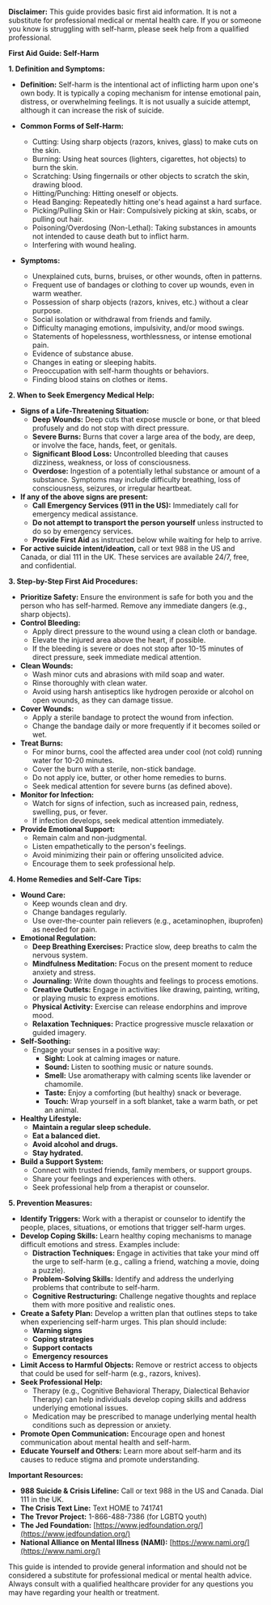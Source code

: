 **Disclaimer:** This guide provides basic first aid information. It is not a substitute for professional medical or mental health care. If you or someone you know is struggling with self-harm, please seek help from a qualified professional.

**First Aid Guide: Self-Harm**

**1. Definition and Symptoms:**

*   **Definition:** Self-harm is the intentional act of inflicting harm upon one's own body. It is typically a coping mechanism for intense emotional pain, distress, or overwhelming feelings. It is not usually a suicide attempt, although it can increase the risk of suicide.

*   **Common Forms of Self-Harm:**
    *   Cutting: Using sharp objects (razors, knives, glass) to make cuts on the skin.
    *   Burning: Using heat sources (lighters, cigarettes, hot objects) to burn the skin.
    *   Scratching: Using fingernails or other objects to scratch the skin, drawing blood.
    *   Hitting/Punching: Hitting oneself or objects.
    *   Head Banging: Repeatedly hitting one's head against a hard surface.
    *   Picking/Pulling Skin or Hair: Compulsively picking at skin, scabs, or pulling out hair.
    *   Poisoning/Overdosing (Non-Lethal): Taking substances in amounts not intended to cause death but to inflict harm.
    *   Interfering with wound healing.
*   **Symptoms:**
    *   Unexplained cuts, burns, bruises, or other wounds, often in patterns.
    *   Frequent use of bandages or clothing to cover up wounds, even in warm weather.
    *   Possession of sharp objects (razors, knives, etc.) without a clear purpose.
    *   Social isolation or withdrawal from friends and family.
    *   Difficulty managing emotions, impulsivity, and/or mood swings.
    *   Statements of hopelessness, worthlessness, or intense emotional pain.
    *   Evidence of substance abuse.
    *   Changes in eating or sleeping habits.
    *   Preoccupation with self-harm thoughts or behaviors.
    *   Finding blood stains on clothes or items.

**2. When to Seek Emergency Medical Help:**

*   **Signs of a Life-Threatening Situation:**
    *   **Deep Wounds:** Deep cuts that expose muscle or bone, or that bleed profusely and do not stop with direct pressure.
    *   **Severe Burns:** Burns that cover a large area of the body, are deep, or involve the face, hands, feet, or genitals.
    *   **Significant Blood Loss:** Uncontrolled bleeding that causes dizziness, weakness, or loss of consciousness.
    *   **Overdose:** Ingestion of a potentially lethal substance or amount of a substance. Symptoms may include difficulty breathing, loss of consciousness, seizures, or irregular heartbeat.
*   **If any of the above signs are present:**
    *   **Call Emergency Services (911 in the US):** Immediately call for emergency medical assistance.
    *   **Do not attempt to transport the person yourself** unless instructed to do so by emergency services.
    *   **Provide First Aid** as instructed below while waiting for help to arrive.
*   **For active suicide intent/ideation,** call or text 988 in the US and Canada, or dial 111 in the UK.  These services are available 24/7, free, and confidential.

**3. Step-by-Step First Aid Procedures:**

*   **Prioritize Safety:** Ensure the environment is safe for both you and the person who has self-harmed. Remove any immediate dangers (e.g., sharp objects).
*   **Control Bleeding:**
    *   Apply direct pressure to the wound using a clean cloth or bandage.
    *   Elevate the injured area above the heart, if possible.
    *   If the bleeding is severe or does not stop after 10-15 minutes of direct pressure, seek immediate medical attention.
*   **Clean Wounds:**
    *   Wash minor cuts and abrasions with mild soap and water.
    *   Rinse thoroughly with clean water.
    *   Avoid using harsh antiseptics like hydrogen peroxide or alcohol on open wounds, as they can damage tissue.
*   **Cover Wounds:**
    *   Apply a sterile bandage to protect the wound from infection.
    *   Change the bandage daily or more frequently if it becomes soiled or wet.
*   **Treat Burns:**
    *   For minor burns, cool the affected area under cool (not cold) running water for 10-20 minutes.
    *   Cover the burn with a sterile, non-stick bandage.
    *   Do not apply ice, butter, or other home remedies to burns.
    *   Seek medical attention for severe burns (as defined above).
*   **Monitor for Infection:**
    *   Watch for signs of infection, such as increased pain, redness, swelling, pus, or fever.
    *   If infection develops, seek medical attention immediately.
*   **Provide Emotional Support:**
    *   Remain calm and non-judgmental.
    *   Listen empathetically to the person's feelings.
    *   Avoid minimizing their pain or offering unsolicited advice.
    *   Encourage them to seek professional help.

**4. Home Remedies and Self-Care Tips:**

*   **Wound Care:**
    *   Keep wounds clean and dry.
    *   Change bandages regularly.
    *   Use over-the-counter pain relievers (e.g., acetaminophen, ibuprofen) as needed for pain.
*   **Emotional Regulation:**
    *   **Deep Breathing Exercises:** Practice slow, deep breaths to calm the nervous system.
    *   **Mindfulness Meditation:** Focus on the present moment to reduce anxiety and stress.
    *   **Journaling:** Write down thoughts and feelings to process emotions.
    *   **Creative Outlets:** Engage in activities like drawing, painting, writing, or playing music to express emotions.
    *   **Physical Activity:** Exercise can release endorphins and improve mood.
    *   **Relaxation Techniques:** Practice progressive muscle relaxation or guided imagery.
*   **Self-Soothing:**
    *   Engage your senses in a positive way:
        *   **Sight:** Look at calming images or nature.
        *   **Sound:** Listen to soothing music or nature sounds.
        *   **Smell:** Use aromatherapy with calming scents like lavender or chamomile.
        *   **Taste:** Enjoy a comforting (but healthy) snack or beverage.
        *   **Touch:** Wrap yourself in a soft blanket, take a warm bath, or pet an animal.
*   **Healthy Lifestyle:**
    *   **Maintain a regular sleep schedule.**
    *   **Eat a balanced diet.**
    *   **Avoid alcohol and drugs.**
    *   **Stay hydrated.**
*   **Build a Support System:**
    *   Connect with trusted friends, family members, or support groups.
    *   Share your feelings and experiences with others.
    *   Seek professional help from a therapist or counselor.

**5. Prevention Measures:**

*   **Identify Triggers:** Work with a therapist or counselor to identify the people, places, situations, or emotions that trigger self-harm urges.
*   **Develop Coping Skills:** Learn healthy coping mechanisms to manage difficult emotions and stress. Examples include:
    *   **Distraction Techniques:** Engage in activities that take your mind off the urge to self-harm (e.g., calling a friend, watching a movie, doing a puzzle).
    *   **Problem-Solving Skills:** Identify and address the underlying problems that contribute to self-harm.
    *   **Cognitive Restructuring:** Challenge negative thoughts and replace them with more positive and realistic ones.
*   **Create a Safety Plan:** Develop a written plan that outlines steps to take when experiencing self-harm urges. This plan should include:
    *   **Warning signs**
    *   **Coping strategies**
    *   **Support contacts**
    *   **Emergency resources**
*   **Limit Access to Harmful Objects:** Remove or restrict access to objects that could be used for self-harm (e.g., razors, knives).
*   **Seek Professional Help:**
    *   Therapy (e.g., Cognitive Behavioral Therapy, Dialectical Behavior Therapy) can help individuals develop coping skills and address underlying emotional issues.
    *   Medication may be prescribed to manage underlying mental health conditions such as depression or anxiety.
*   **Promote Open Communication:** Encourage open and honest communication about mental health and self-harm.
*   **Educate Yourself and Others:** Learn more about self-harm and its causes to reduce stigma and promote understanding.

**Important Resources:**

*   **988 Suicide & Crisis Lifeline:** Call or text 988 in the US and Canada. Dial 111 in the UK.
*   **The Crisis Text Line:** Text HOME to 741741
*   **The Trevor Project:** 1-866-488-7386 (for LGBTQ youth)
*   **The Jed Foundation:** [https://www.jedfoundation.org/](https://www.jedfoundation.org/)
*   **National Alliance on Mental Illness (NAMI):** [https://www.nami.org/](https://www.nami.org/)

This guide is intended to provide general information and should not be considered a substitute for professional medical or mental health advice. Always consult with a qualified healthcare provider for any questions you may have regarding your health or treatment.
